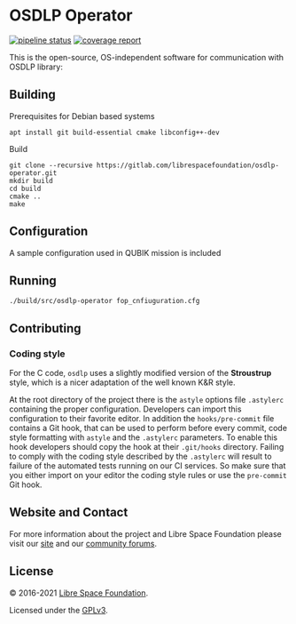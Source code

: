 # OSDLP Operator
[![pipeline status](https://gitlab.com/librespacefoundation/osdlp/badges/master/pipeline.svg)](https://gitlab.com/librespacefoundation/osdlp/commits/master)
[![coverage report](https://gitlab.com/librespacefoundation/osdlp/badges/master/coverage.svg)](https://gitlab.com/librespacefoundation/osdlp/commits/master)

This is the open-source, OS-independent software for communication with OSDLP library:

## Building

Prerequisites for Debian based systems
```
apt install git build-essential cmake libconfig++-dev
```

Build

```
git clone --recursive https://gitlab.com/librespacefoundation/osdlp-operator.git
mkdir build
cd build
cmake ..
make

```

## Configuration
A sample configuration used in QUBIK mission is included  

## Running
```
./build/src/osdlp-operator fop_cnfiuguration.cfg
```

## Contributing
### Coding style
For the C code, `osdlp` uses a slightly modified version of the
**Stroustrup** style, which is a nicer adaptation of the well known K&R style.

At the root directory of the project there is the `astyle` options
file `.astylerc` containing the proper configuration.
Developers can import this configuration to their favorite editor.
In addition the `hooks/pre-commit` file contains a Git hook,
that can be used to perform before every commit, code style formatting
with `astyle` and the `.astylerc` parameters.
To enable this hook developers should copy the hook at their `.git/hooks`
directory.
Failing to comply with the coding style described by the `.astylerc`
will result to failure of the automated tests running on our CI services.
So make sure that you either import on your editor the coding style rules
or use the `pre-commit` Git hook.


## Website and Contact
For more information about the project and Libre Space Foundation please visit our [site](https://libre.space/)
and our [community forums](https://community.libre.space).

## License

&copy; 2016-2021 [Libre Space Foundation](https://libre.space).

Licensed under the [GPLv3](LICENSE).
